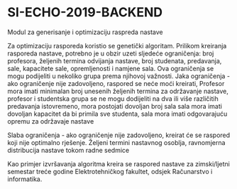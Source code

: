 # SI-ECHO-2019-BACKEND
Modul za generisanje i optimizaciju raspreda nastave

Za optimizaciju rasporeda koristio se genetički algoritam. Prilikom kreiranja rasporeda nastave, potrebno je u obzir uzeti sljedeće ograničenja: broj profesora, željenih termina odvijanja nastave, broj studenata, predavanja, sale, kapacitete sale, opremljenosti i namjene sala.
Ova ograničenja se mogu podijeliti u nekoliko grupa prema njihovoj važnosti. 
  Jaka ograničenja - ako ograničenje nije zadovoljeno, raspored se neće moći kreirati,
      Profesor mora imati minimalan broj unesenih željenih termina za održavanje nastave, 
      profesor i studentska grupa se ne mogu dodijeliti na dva ili više različitih predavanja istovremeno,
      mora postojati dovoljan broj sala 
      sala mora imati dovoljan kapacitet da bi primila sve studenta,
      sala mora imati odgovarajuću opremu za održavaje nastave

  Slaba ograničenja - ako ograničenje nije zadovoljeno, kreirat će se raspored koji nije optimalno rješenje.
      Željeni termini nastavnog osoblja,
      ravnomjerna distribucija nastave tokom radne sedmice
     
Kao primjer izvršavanja algoritma kreira se raspored nastave za zimski/ljetni semestar treće godine Elektrotehničkog fakultet, odsjek Računarstvo i informatika. 
